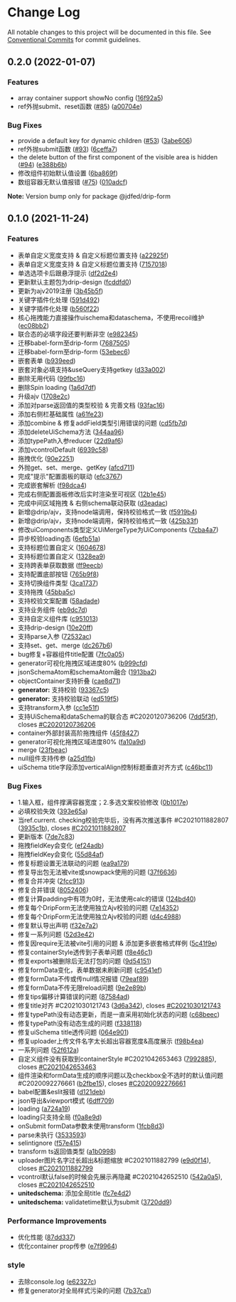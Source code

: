# Change Log

All notable changes to this project will be documented in this file.
See [Conventional Commits](https://conventionalcommits.org) for commit guidelines.

## 0.2.0 (2022-01-07)


### Features

* array container support showNo config ([16f92a5](https://github.com/jdfed/drip-form/commit/16f92a5ae8b094768ff08ba3e8422170f40d8409))
* ref外抛submit、reset函数 ([#85](https://github.com/jdfed/drip-form/issues/85)) ([a00704e](https://github.com/jdfed/drip-form/commit/a00704e7b5f769059fa891a693382bcd67bd91e5))


### Bug Fixes

* provide a default key for dynamic children ([#53](https://github.com/jdfed/drip-form/issues/53)) ([3abe606](https://github.com/jdfed/drip-form/commit/3abe6068e20d2d567426eb7ee637e2b6a0c93af5))
* ref外抛submit函数 ([#93](https://github.com/jdfed/drip-form/issues/93)) ([6ceffa7](https://github.com/jdfed/drip-form/commit/6ceffa77ef6286332703f63c8b3b393fdfe4184e))
* the delete button of the first component of the visible area is hidden ([#94](https://github.com/jdfed/drip-form/issues/94)) ([e388b6b](https://github.com/jdfed/drip-form/commit/e388b6b662617215a2ca119070e90f4be0bb5704))
* 修改组件初始默认值设置 ([6ba869f](https://github.com/jdfed/drip-form/commit/6ba869fb6409cba746b4093dbc361ed5e2c8d532))
* 数组容器无默认值报错 ([#75](https://github.com/jdfed/drip-form/issues/75)) ([010adcf](https://github.com/jdfed/drip-form/commit/010adcfcfef9a64725f29127e4e8417e29ae8d4b))





**Note:** Version bump only for package @jdfed/drip-form





## 0.1.0 (2021-11-24)


### Features

* 表单自定义宽度支持 & 自定义标题位置支持 ([a22925f](https://github.com/jdfed/drip-form/commit/a22925f7a7a23b9da6e0cb0712fa8e2ee017e402))
* 表单自定义宽度支持 & 自定义标题位置支持 ([7157018](https://github.com/jdfed/drip-form/commit/71570189003cd8279c2734c07a054bfe75f4df3d))
* 单选选项卡后跟悬浮提示 ([df2d2e4](https://github.com/jdfed/drip-form/commit/df2d2e48b6a74da1e2d8048add0d3598317636ad))
* 更新默认主题包为drip-design ([fcddfd0](https://github.com/jdfed/drip-form/commit/fcddfd0a91a767118892cac56d8bfaf13a7952ba))
* 更新为ajv2019注册 ([3b45b5f](https://github.com/jdfed/drip-form/commit/3b45b5f6a2c7f09071f947ea6fdff7a3cc967dd2))
* 关键字插件化处理 ([591d492](https://github.com/jdfed/drip-form/commit/591d492018cc6dcb092dec533d9d078ed8810b83))
* 关键字插件化处理 ([b560f22](https://github.com/jdfed/drip-form/commit/b560f220bd7bda8614a8f94a60cf5a2a3417e584))
* 核心拖拽能力直接操作uischema和dataschema，不使用recoil维护 ([ec08bb2](https://github.com/jdfed/drip-form/commit/ec08bb22da89084b19d1e621c7a241c169abdb04))
* 联合态的必填字段还要判断非空 ([e982345](https://github.com/jdfed/drip-form/commit/e982345035b34483713f60ef54b966f5ee86bf71))
* 迁移babel-form至drip-form ([7687505](https://github.com/jdfed/drip-form/commit/768750518a8fdd9de93234fb8fbd5fc1cbd555b6))
* 迁移babel-form至drip-form ([53ebec6](https://github.com/jdfed/drip-form/commit/53ebec613182382ceff1fa2779478280c8eae28c))
* 嵌套表单 ([b939eed](https://github.com/jdfed/drip-form/commit/b939eed9bf23db5efa9a6c8177a24b397f4e8ba8))
* 嵌套对象必填支持&useQuery支持getkey ([d33a002](https://github.com/jdfed/drip-form/commit/d33a002567c7061ee28f5063738cba71c53872bf))
* 删除无用代码 ([99fbc16](https://github.com/jdfed/drip-form/commit/99fbc16db80998b407e2937412693c9b0a1f3ff1))
* 删除Spin loading ([1a6d7df](https://github.com/jdfed/drip-form/commit/1a6d7df9e638d49bb3b938c2bbc46fb274bb6ea3))
* 升级ajv ([1708e2c](https://github.com/jdfed/drip-form/commit/1708e2c8ad8581a78be9923f194c494e2f970a4c))
* 添加对parse返回值的类型校验 & 完善文档 ([93fac16](https://github.com/jdfed/drip-form/commit/93fac16f0b35064deec532bf1473af9492dc6b18))
* 添加右侧栏基础属性 ([a61fe23](https://github.com/jdfed/drip-form/commit/a61fe23a3b3a2b02ce5f46d6448a374cbabab723))
* 添加combine & 修复addField类型引用错误的问题 ([cd5fb7d](https://github.com/jdfed/drip-form/commit/cd5fb7d73704739073f734dcd1ca384299ba2f67))
* 添加deleteUiSchema方法 ([344aa96](https://github.com/jdfed/drip-form/commit/344aa9629f44ae35287bbccd0856b220efd014e7))
* 添加typePath入参reducer ([22d9af6](https://github.com/jdfed/drip-form/commit/22d9af63b4a218ccb20971a6ac0ebda3916647e1))
* 添加vcontrolDefault ([6939c58](https://github.com/jdfed/drip-form/commit/6939c5841e07f2f53265ffdfd924335c17669241))
* 拖拽优化 ([90e2251](https://github.com/jdfed/drip-form/commit/90e22517082fe2a432bb443fc1961451da7b2ba0))
* 外抛get、set、merge、getKey ([afcd711](https://github.com/jdfed/drip-form/commit/afcd7111ff5474f60729b26e5a31e283d1b9238e))
* 完成"提示"配置面板的联动 ([efc3767](https://github.com/jdfed/drip-form/commit/efc376780325985265ac7311bb5f821358adc565))
* 完成嵌套解析 ([f98dca4](https://github.com/jdfed/drip-form/commit/f98dca4a27999a3839bb9721a3e83b114799fb05))
* 完成右侧配置面板修改后实时渲染至可视区 ([12b1e45](https://github.com/jdfed/drip-form/commit/12b1e4518783e72fa3c20e0e194a07b3836c9a89))
* 完成中间区域拖拽 & 右侧schema联动获取 ([d3eadac](https://github.com/jdfed/drip-form/commit/d3eadacf93530d05aae1285dd99dfcc6a898dddf))
* 新增@drip/ajv，支持node端调用，保持校验格式一致 ([f5919b4](https://github.com/jdfed/drip-form/commit/f5919b47dfa55d39b4b31176b7cf788f9e63c523))
* 新增@drip/ajv，支持node端调用，保持校验格式一致 ([425b33f](https://github.com/jdfed/drip-form/commit/425b33f517460728919806e3da60fd0f5045ae14))
* 修改uiComponents类型定义UiMergeType为UiComponents ([7cba4a7](https://github.com/jdfed/drip-form/commit/7cba4a760600b5682fdfc49fb8d7f9fe53bbcbe5))
* 异步校验loading态 ([6efb51a](https://github.com/jdfed/drip-form/commit/6efb51ad5f75a4a14b41a7b460eb51438d6807f2))
* 支持标题位置自定义 ([1604678](https://github.com/jdfed/drip-form/commit/160467815b755e528385705412bfa7b3cee5e3e8))
* 支持标题位置自定义 ([1328ea9](https://github.com/jdfed/drip-form/commit/1328ea9cc3a9d0502bbb8a083e28359cf38f6670))
* 支持跨表单获取数据 ([ff9eecb](https://github.com/jdfed/drip-form/commit/ff9eecbfcbf7b87527e060cb6637e7b8a009137c))
* 支持配置底部按钮 ([765b9f8](https://github.com/jdfed/drip-form/commit/765b9f861ff624532f38cbf280ba7a8dbcf43541))
* 支持切换组件类型 ([3ca1737](https://github.com/jdfed/drip-form/commit/3ca17376ab59b5926ff051a91701b754187a39aa))
* 支持拖拽 ([45bba5c](https://github.com/jdfed/drip-form/commit/45bba5c4f75a268b06310105b6865bb42f3eca39))
* 支持校验文案配置 ([58adade](https://github.com/jdfed/drip-form/commit/58adadebdb12233bd961ef5a0937240893b9eb5f))
* 支持业务组件 ([eb9dc7d](https://github.com/jdfed/drip-form/commit/eb9dc7dafdd78ebb2fbbc375d73b0530b066b6e3))
* 支持自定义组件库 ([c951013](https://github.com/jdfed/drip-form/commit/c951013b5948666e7cc626b9358ff742ff20ec91))
* 支持drip-design ([10e20ff](https://github.com/jdfed/drip-form/commit/10e20ff424592dc8716ded47e64d2f53b9cd577e))
* 支持parse入参 ([72532ac](https://github.com/jdfed/drip-form/commit/72532ac7a40d1f9d36cb627739c707fb48f61c63))
* 支持set、get、merge ([dc267b6](https://github.com/jdfed/drip-form/commit/dc267b6a23d7d9a8b5bf3edff303adfed7a98056))
* bug修复+容器组件title配置 ([7fc0a05](https://github.com/jdfed/drip-form/commit/7fc0a054e1e3edc824d7153d6bb4b7a1540585f0))
* generator可视化拖拽区域进度80% ([b999cfd](https://github.com/jdfed/drip-form/commit/b999cfde748d98ee6cac457636893a7a7f74ee02))
* jsonSchemaAtom和schemaAtom融合 ([1913ba2](https://github.com/jdfed/drip-form/commit/1913ba276408cb0fc226cc4baf05f7c5b1530935))
* objectContainer支持折叠 ([cae8d71](https://github.com/jdfed/drip-form/commit/cae8d715dfa6899b96484764310c0bce06880442))
* **generator:** 支持校验 ([93367c5](https://github.com/jdfed/drip-form/commit/93367c5d965007638b51653459f1faeff9d637c5))
* **generator:** 支持校验联动 ([ed519f5](https://github.com/jdfed/drip-form/commit/ed519f559ea5ceb0524787f6a8e343fbe845024b))
* 支持transform入参 ([cc1e51f](https://github.com/jdfed/drip-form/commit/cc1e51f6a78620ec50f4f1df066e09f36f67900b))
* 支持UiSchema和dataSchema的联合态 #C2020120736206 ([7dd5f3f](https://github.com/jdfed/drip-form/commit/7dd5f3f2d45ed81c0bd35d06958772b9a7d3d620)), closes [#C2020120736206](https://github.com/jdfed/drip-form/issues/C2020120736206)
* container外部封装高阶拖拽组件 ([45f8427](https://github.com/jdfed/drip-form/commit/45f842764601aaa44b267a39f3530827be11c0a3))
* generator可视化拖拽区域进度80% ([fa10a9d](https://github.com/jdfed/drip-form/commit/fa10a9dfc050b56b2e30b4169e3715912c7df0fa))
* merge ([23fbeac](https://github.com/jdfed/drip-form/commit/23fbeac69b108f2ad94297abebb3992615a87ef7))
* null组件支持传参 ([a25d1fb](https://github.com/jdfed/drip-form/commit/a25d1fb28d5e04704c542e378dae9ca2fa1d40d1))
* uiSchema title字段添加verticalAlign控制标题垂直对齐方式 ([c46bc11](https://github.com/jdfed/drip-form/commit/c46bc11320af84b3d17c0c924e026169c7a13281))


### Bug Fixes

* 1.输入框，组件撑满容器宽度；2.多选文案校验修改 ([0b1017e](https://github.com/jdfed/drip-form/commit/0b1017e9e7d61a4e3a74e5f980b84932701706f3))
* 必填校验失效 ([393e65a](https://github.com/jdfed/drip-form/commit/393e65a964594430a5f856e6cbba605cbe414693))
* 当ref.current. checking校验完毕后，没有再次推送事件 #C2021011882807 ([3935c1b](https://github.com/jdfed/drip-form/commit/3935c1bd0fc20e17e0ff2fec3b1c706311b75f72)), closes [#C2021011882807](https://github.com/jdfed/drip-form/issues/C2021011882807)
* 更新版本 ([7de7c83](https://github.com/jdfed/drip-form/commit/7de7c83b4d4225bb3d8010e81c4877625c719422))
* 拖拽fieldKey会变化 ([ef24adb](https://github.com/jdfed/drip-form/commit/ef24adb1f8eadf0ae0e66242e2da01241a911c2f))
* 拖拽fieldKey会变化 ([55d84af](https://github.com/jdfed/drip-form/commit/55d84af09dad8ffa574a1e18d7db4a364e716e56))
* 修复标题设置无法联动的问题 ([ea9a179](https://github.com/jdfed/drip-form/commit/ea9a179afedd8cd03631d4f4ecd9dff3bd0d7a6e))
* 修复导出包无法被vite或snowpack使用的问题 ([37f6636](https://github.com/jdfed/drip-form/commit/37f6636124ecd3223eac7152fb19a4accf2c5ca8))
* 修复合并冲突 ([2fcc913](https://github.com/jdfed/drip-form/commit/2fcc9132017b121ad849a5d7f6186ba7cd628673))
* 修复合并错误 ([8052406](https://github.com/jdfed/drip-form/commit/8052406d3b3fd32b23c8574bd8e055b119f8ad51))
* 修复计算padding中有项为0时，无法使用calc的错误 ([124bd40](https://github.com/jdfed/drip-form/commit/124bd409d387f4763eb829d47570ba4bdee9cf31))
* 修复每个DripForm无法使用独立Ajv校验的问题 ([7e14352](https://github.com/jdfed/drip-form/commit/7e14352d1270cc71b18dbb6c5418a7bba2504336))
* 修复每个DripForm无法使用独立Ajv校验的问题 ([d4c4988](https://github.com/jdfed/drip-form/commit/d4c4988c0eb530c285a82072272af9ba77446cfd))
* 修复默认导出声明 ([f32e7a2](https://github.com/jdfed/drip-form/commit/f32e7a2eb3f597b19bb5b5c24716ecdb5e5ecb17))
* 修复一系列问题 ([52d3e42](https://github.com/jdfed/drip-form/commit/52d3e4258f962958189f1c8ced9b8c20dcf24653))
* 修复因require无法被vite引用的问题 & 添加更多嵌套格式样例 ([5c41f9e](https://github.com/jdfed/drip-form/commit/5c41f9eb2dd61b57d747b0f6cbb3753a2c243861))
* 修复containerStyle透传到子表单问题 ([f8e46c1](https://github.com/jdfed/drip-form/commit/f8e46c1712c44ddd3adcf905f1acf8f4ae9f8678))
* 修复exports被删除后无法打包的问题 ([9d54151](https://github.com/jdfed/drip-form/commit/9d54151a8445fd0b7849b1ce2f806f4db8ef07a1))
* 修复formData变化，表单数据未刷新问题 ([c9541ef](https://github.com/jdfed/drip-form/commit/c9541ef2011e42bbba4a16cba99abfdec359d24e))
* 修复formData不传或传null情况报错 ([79eaf89](https://github.com/jdfed/drip-form/commit/79eaf897cd18ded1b1a2a716f9a1db3ed75d4e8d))
* 修复formData不传无限reload问题 ([9e2e89b](https://github.com/jdfed/drip-form/commit/9e2e89b2e3a4ba5c1e5f0125af39152e38fd4490))
* 修复tips偏移计算错误的问题 ([87584ad](https://github.com/jdfed/drip-form/commit/87584adb5a8e29ba74ec855cf301853f56d6529f))
* 修复title对齐 #C2021030121743 ([3d6a342](https://github.com/jdfed/drip-form/commit/3d6a342a7718ced576663586c0e0cf161dffe82e)), closes [#C2021030121743](https://github.com/jdfed/drip-form/issues/C2021030121743)
* 修复typePath没有动态更新，而是一直采用初始化状态的问题 ([c68beec](https://github.com/jdfed/drip-form/commit/c68beecdd5b1c7df3096a4dae01e2bcac560925d))
* 修复typePath没有动态生成的问题 ([f338118](https://github.com/jdfed/drip-form/commit/f338118011f394e74975a73d09f7168ef4e7692a))
* 修复uiSchema title透传问题 ([064e901](https://github.com/jdfed/drip-form/commit/064e9013a151cee8a72f60d98614b41213af3183))
* 修复uploader上传文件名字太长超出容器宽度&高度展示 ([f98b4ea](https://github.com/jdfed/drip-form/commit/f98b4ea86559de55f3f06ab4b95683b797781a0b))
* 一系列问题 ([52f612a](https://github.com/jdfed/drip-form/commit/52f612a37c20c55ae5957365aa249e9ffff96db3))
* 自定义组件没有获取到containerStyle #C2021042653463 ([7992885](https://github.com/jdfed/drip-form/commit/7992885feed4a6eb22e97d561fa7a4712d5ab071)), closes [#C2021042653463](https://github.com/jdfed/drip-form/issues/C2021042653463)
* 组件渲染和formData生成的顺序问题以及checkbox全不选时的默认值问题 #C2020092276661 ([b2fbe15](https://github.com/jdfed/drip-form/commit/b2fbe15e5719a8c3a3de5ba7264ce5efe847a7c1)), closes [#C2020092276661](https://github.com/jdfed/drip-form/issues/C2020092276661)
* babel配置&eslit报错 ([d121deb](https://github.com/jdfed/drip-form/commit/d121deb192f221c68dc7fb315943d98e7df9b992))
* json导出&viewport模式 ([6dff709](https://github.com/jdfed/drip-form/commit/6dff7099721e2a06d518a038aff668e1e8ea8562))
* loading ([a724a19](https://github.com/jdfed/drip-form/commit/a724a19b1f085d3cf5d14de2ed3d145ddada4f5c))
* loading只支持全局 ([f0a8e9d](https://github.com/jdfed/drip-form/commit/f0a8e9d4f4afabd26bc1c7eb8a60789c7f11f20c))
* onSubmit formData参数未使用transform ([1fcb8d3](https://github.com/jdfed/drip-form/commit/1fcb8d364e596ab04a0c704dcbcc54e3cfe87ec2))
* parse未执行 ([3533593](https://github.com/jdfed/drip-form/commit/3533593c0408a79276043df99ef0ca50ad87365e))
* selintignore ([f57e415](https://github.com/jdfed/drip-form/commit/f57e4153bc418dde1d204580752de4c28ba0c626))
* transform ts返回值类型 ([a1b0998](https://github.com/jdfed/drip-form/commit/a1b0998bfd338025c0304a830efed68343b91e14))
* uploader图片名字过长超出&标题缩放 #C2021011882799 ([e9d0f14](https://github.com/jdfed/drip-form/commit/e9d0f1487632789d1ea2a9f83bc56d313b23d3aa)), closes [#C2021011882799](https://github.com/jdfed/drip-form/issues/C2021011882799)
* vcontrol默认false的时候会先展示再隐藏 #C2021042652510 ([542a0a5](https://github.com/jdfed/drip-form/commit/542a0a52eeeeb47b9216bc430481345002f85102)), closes [#C2021042652510](https://github.com/jdfed/drip-form/issues/C2021042652510)
* **unitedschema:** 添加全局title ([fc7e4d2](https://github.com/jdfed/drip-form/commit/fc7e4d2fe206458bc6b301258f45248d171106bd))
* **unitedschema:** validatetime默认为submit ([3720dd9](https://github.com/jdfed/drip-form/commit/3720dd9d3b9904c28e18e90f0b347baa6131020a))


### Performance Improvements

* 优化性能 ([87dd337](https://github.com/jdfed/drip-form/commit/87dd3378b82122f0f24eba6b544f263d848af8f8))
* 优化container prop传参 ([e7f9964](https://github.com/jdfed/drip-form/commit/e7f99644865a9f4f6f9042d8390ab1c7a77a136b))


### style

* 去除console.log ([e62327c](https://github.com/jdfed/drip-form/commit/e62327ccdc2b9dfe597f84836f1bf3bfca5f9030))
* 修复generator对全局样式污染的问题 ([7b37ca1](https://github.com/jdfed/drip-form/commit/7b37ca17c98323b04b018966b2db34424edc4824))
